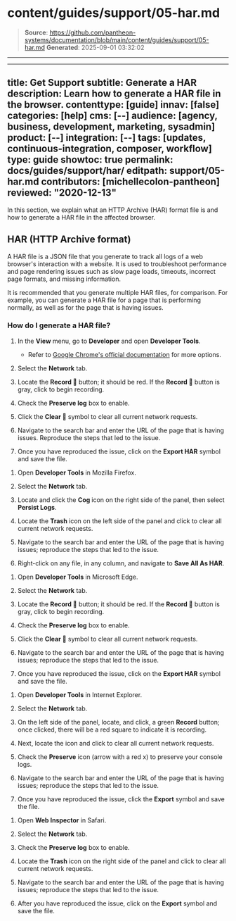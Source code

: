 # content/guides/support/05-har.md

> **Source**: https://github.com/pantheon-systems/documentation/blob/main/content/guides/support/05-har.md
> **Generated**: 2025-09-01 03:32:02

---

---
title: Get Support
subtitle: Generate a HAR
description: Learn how to generate a HAR file in the browser.
contenttype: [guide]
innav: [false]
categories: [help]
cms: [--]
audience: [agency, business, development, marketing, sysadmin]
product: [--]
integration: [--]
tags: [updates, continuous-integration, composer, workflow]
type: guide
showtoc: true
permalink: docs/guides/support/har/
editpath: support/05-har.md
contributors: [michellecolon-pantheon]
reviewed: "2020-12-13"
---

In this section, we explain what an HTTP Archive (HAR) format file is and how to generate a HAR file in the affected browser.

## HAR (HTTP Archive format)

A HAR file is a JSON file that you generate to track all logs of a web browser's interaction with a website. It is used to troubleshoot performance and page rendering issues such as slow page loads, timeouts, incorrect page formats, and missing information.

It is recommended that you generate multiple HAR files, for comparison. For example, you can generate a HAR file for a page that is performing normally, as well as for the page that is having issues.

### How do I generate a HAR file?

<TabList>

<Tab title="Chrome" id="chrome" active={true}>

1. In the **View** menu, go to **Developer** and open **Developer Tools**.

   - Refer to [Google Chrome's official documentation](https://developer.chrome.com/docs/devtools/open/) for more options.

1. Select the **Network** tab.

1. Locate the **Record 🔴** button; it should be red. If the **Record 🔴** button is gray, click to begin recording.

1. Check the <Icon icon="squareCheck" /> **Preserve log** box to enable.

1. Click the **Clear 🚫** symbol to clear all current network requests.

1. Navigate to the search bar and enter the URL of the page that is having issues. Reproduce the steps that led to the issue.

1. Once you have reproduced the issue, click on the **Export HAR** <Icon icon="download"/> symbol and save the file.

</Tab>

<Tab title="Firefox" id="firefox">

1. Open **Developer Tools** in Mozilla Firefox.

1. Select the **Network** tab.

1. Locate and click the **Cog <Icon icon="gear" />** icon on the right side of the panel, then select **Persist Logs**.

1. Locate the **Trash** icon on the left side of the panel and click to clear all current network requests.

1. Navigate to the search bar and enter the URL of the page that is having issues; reproduce the steps that led to the issue.

1. Right-click on any file, in any column, and navigate to **Save All As HAR**.

</Tab>

<Tab title="Edge" id="edge">

1. Open **Developer Tools** in Microsoft Edge.

1. Select the **Network** tab.

1. Locate the **Record 🔴** button; it should be red. If the **Record 🔴** button is gray, click to begin recording.

1. Check the <Icon icon="squareCheck" /> **Preserve log** box to enable.

1. Click the **Clear 🚫** symbol to clear all current network requests.

1. Navigate to the search bar and enter the URL of the page that is having issues; reproduce the steps that led to the issue.

1. Once you have reproduced the issue, click on the **Export HAR** <Icon icon="download"/> symbol and save the file.

</Tab>

<Tab title="Explorer" id="explorer">

1. Open **Developer Tools** in Internet Explorer.

1. Select the **Network** tab.

1. On the left side of the panel, locate, and click, a green **Record** <Icon icon="play"/> button; once clicked, there will be a red square to indicate it is recording.

1. Next, locate the <Icon icon="xmark" /> icon and click to clear all current network requests.

1. Check the **Preserve** icon (arrow with a red x) to preserve your console logs.

1. Navigate to the search bar and enter the URL of the page that is having issues; reproduce the steps that led to the issue.

1. Once you have reproduced the issue, click the **Export** <Icon icon="save" /> symbol and save the file.

</Tab>

<Tab title="Safari" id="safari">

1. Open **Web Inspector** in Safari.

1. Select the **Network** tab.

1. Check the <Icon icon="squareCheck" /> **Preserve log** box to enable.

1. Locate the **Trash** icon on the right side of the panel and click to clear all current network requests.

1. Navigate to the search bar and enter the URL of the page that is having issues; reproduce the steps that led to the issue.

1. After you have reproduced the issue, click on the <Icon icon="upload" /> **Export** symbol and save the file.

</Tab>

</TabList>
